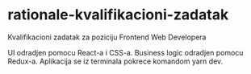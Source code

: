 # rationale-kvalifikacioni-zadatak
Kvalifikacioni zadatak za poziciju Frontend Web Developera

UI odradjen pomocu React-a i CSS-a. Business logic odradjen pomocu Redux-a. Aplikacija se iz terminala pokrece komandom yarn dev.

